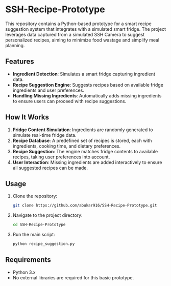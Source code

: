 # SSH-Recipe-Prototype

This repository contains a Python-based prototype for a smart recipe suggestion system that integrates with a simulated smart fridge. The project leverages data captured from a simulated SSH Camera to suggest personalized recipes, aiming to minimize food wastage and simplify meal planning.

## Features
- **Ingredient Detection**: Simulates a smart fridge capturing ingredient data.
- **Recipe Suggestion Engine**: Suggests recipes based on available fridge ingredients and user preferences.
- **Handling Missing Ingredients**: Automatically adds missing ingredients to ensure users can proceed with recipe suggestions.

## How It Works
1. **Fridge Content Simulation**: Ingredients are randomly generated to simulate real-time fridge data.
2. **Recipe Database**: A predefined set of recipes is stored, each with ingredients, cooking time, and dietary preferences.
3. **Recipe Suggestion**: The engine matches fridge contents to available recipes, taking user preferences into account.
4. **User Interaction**: Missing ingredients are added interactively to ensure all suggested recipes can be made.

## Usage
1. Clone the repository:
   ```sh
   git clone https://github.com/abukar916/SSH-Recipe-Prototype.git
   ```
2. Navigate to the project directory:
   ```sh
   cd SSH-Recipe-Prototype
   ```
3. Run the main script:
   ```sh
   python recipe_suggestion.py
   ```

## Requirements
- Python 3.x
- No external libraries are required for this basic prototype.


